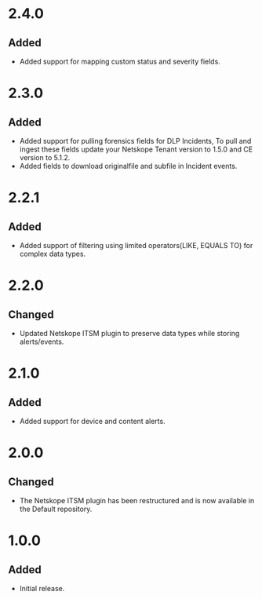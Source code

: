 # 2.4.0
## Added
- Added support for mapping custom status and severity fields.

# 2.3.0
## Added
- Added support for pulling forensics fields for DLP Incidents, To pull and ingest these fields update your Netskope Tenant version to 1.5.0 and CE version to 5.1.2.
- Added fields to download originalfile and subfile in Incident events.

# 2.2.1
## Added
- Added support of filtering using limited operators(LIKE, EQUALS TO) for complex data types.

# 2.2.0
## Changed
- Updated Netskope ITSM plugin to preserve data types while storing alerts/events.

# 2.1.0
## Added
- Added support for device and content alerts.

# 2.0.0
## Changed
- The Netskope ITSM plugin has been restructured and is now available in the Default repository.

# 1.0.0
## Added
- Initial release.
